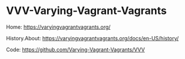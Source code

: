 # VVV-Varying-Vagrant-Vagrants
Home: https://varyingvagrantvagrants.org/

History.About: https://varyingvagrantvagrants.org/docs/en-US/history/

Code: https://github.com/Varying-Vagrant-Vagrants/VVV
